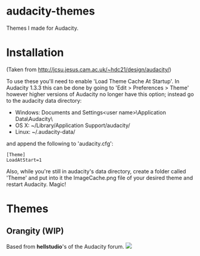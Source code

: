 audacity-themes
===============

Themes I made for Audacity.


Installation
============

(Taken from http://jcsu.jesus.cam.ac.uk/~hdc21/design/audacity/)

To use these you'll need to enable 'Load Theme Cache At Startup'. In Audacity 1.3.3 this can be done by going to 'Edit > Preferences > Theme' however higher versions of Audacity no longer have this option; instead go to the audacity data directory:

* Windows: Documents and Settings\<user name>\Application Data\Audacity\
* OS X: ~/Library/Application Support/audacity/
* Linux: ~/.audacity-data/

and append the following to 'audacity.cfg':
```
[Theme]
LoadAtStart=1
```

Also, while you're still in audacity's data directory, create a folder called 'Theme' and put into it the ImageCache.png file of your desired theme and restart Audacity. Magic!


Themes
======

Orangity (WIP)
--------------
Based from **hellstudio**'s of the Audacity forum.
![](https://raw.github.com/cisoun/audacity-themes/master/Orangity/screenshot.png)
